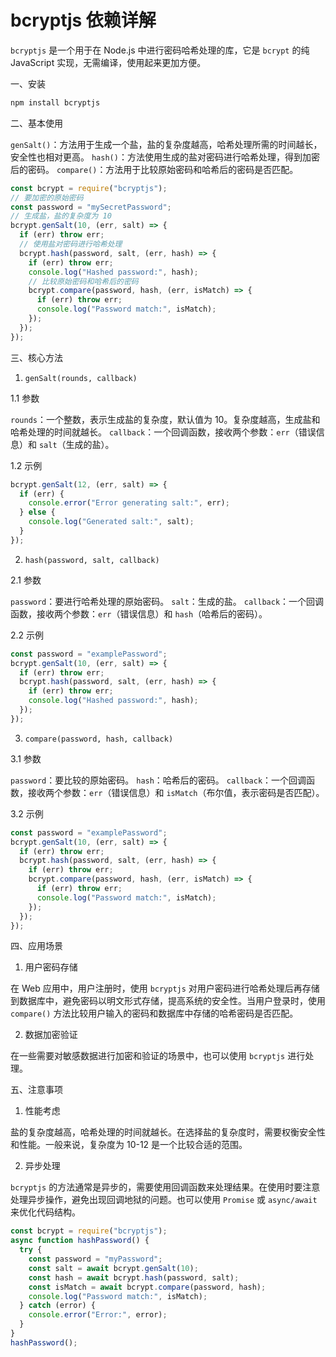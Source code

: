 # bcryptjs 依赖详解

`bcryptjs` 是一个用于在 Node.js 中进行密码哈希处理的库，它是 `bcrypt` 的纯 JavaScript 实现，无需编译，使用起来更加方便。

一、安装

```bash
npm install bcryptjs
```

二、基本使用

`genSalt()`：方法用于生成一个盐，盐的复杂度越高，哈希处理所需的时间越长，安全性也相对更高。
`hash()`：方法使用生成的盐对密码进行哈希处理，得到加密后的密码。
`compare()`：方法用于比较原始密码和哈希后的密码是否匹配。

```javascript
const bcrypt = require("bcryptjs");
// 要加密的原始密码
const password = "mySecretPassword";
// 生成盐，盐的复杂度为 10
bcrypt.genSalt(10, (err, salt) => {
  if (err) throw err;
  // 使用盐对密码进行哈希处理
  bcrypt.hash(password, salt, (err, hash) => {
    if (err) throw err;
    console.log("Hashed password:", hash);
    // 比较原始密码和哈希后的密码
    bcrypt.compare(password, hash, (err, isMatch) => {
      if (err) throw err;
      console.log("Password match:", isMatch);
    });
  });
});
```

三、核心方法

1. `genSalt(rounds, callback)`

1.1 参数

`rounds`：一个整数，表示生成盐的复杂度，默认值为 10。复杂度越高，生成盐和哈希处理的时间就越长。
`callback`：一个回调函数，接收两个参数：`err`（错误信息）和 `salt`（生成的盐）。

1.2 示例

```javascript
bcrypt.genSalt(12, (err, salt) => {
  if (err) {
    console.error("Error generating salt:", err);
  } else {
    console.log("Generated salt:", salt);
  }
});
```

2. `hash(password, salt, callback)`

2.1 参数

`password`：要进行哈希处理的原始密码。
`salt`：生成的盐。
`callback`：一个回调函数，接收两个参数：`err`（错误信息）和 `hash`（哈希后的密码）。

2.2 示例

```javascript
const password = "examplePassword";
bcrypt.genSalt(10, (err, salt) => {
  if (err) throw err;
  bcrypt.hash(password, salt, (err, hash) => {
    if (err) throw err;
    console.log("Hashed password:", hash);
  });
});
```

3. `compare(password, hash, callback)`

3.1 参数

`password`：要比较的原始密码。
`hash`：哈希后的密码。
`callback`：一个回调函数，接收两个参数：`err`（错误信息）和 `isMatch`（布尔值，表示密码是否匹配）。

3.2 示例

```javascript
const password = "examplePassword";
bcrypt.genSalt(10, (err, salt) => {
  if (err) throw err;
  bcrypt.hash(password, salt, (err, hash) => {
    if (err) throw err;
    bcrypt.compare(password, hash, (err, isMatch) => {
      if (err) throw err;
      console.log("Password match:", isMatch);
    });
  });
});
```

四、应用场景

1. 用户密码存储

在 Web 应用中，用户注册时，使用 `bcryptjs` 对用户密码进行哈希处理后再存储到数据库中，避免密码以明文形式存储，提高系统的安全性。当用户登录时，使用 `compare()` 方法比较用户输入的密码和数据库中存储的哈希密码是否匹配。

2. 数据加密验证

在一些需要对敏感数据进行加密和验证的场景中，也可以使用 `bcryptjs` 进行处理。

五、注意事项

1. 性能考虑

盐的复杂度越高，哈希处理的时间就越长。在选择盐的复杂度时，需要权衡安全性和性能。一般来说，复杂度为 10-12 是一个比较合适的范围。

2. 异步处理

`bcryptjs` 的方法通常是异步的，需要使用回调函数来处理结果。在使用时要注意处理异步操作，避免出现回调地狱的问题。也可以使用 `Promise` 或 `async/await` 来优化代码结构。

```javascript
const bcrypt = require("bcryptjs");
async function hashPassword() {
  try {
    const password = "myPassword";
    const salt = await bcrypt.genSalt(10);
    const hash = await bcrypt.hash(password, salt);
    const isMatch = await bcrypt.compare(password, hash);
    console.log("Password match:", isMatch);
  } catch (error) {
    console.error("Error:", error);
  }
}
hashPassword();
```
